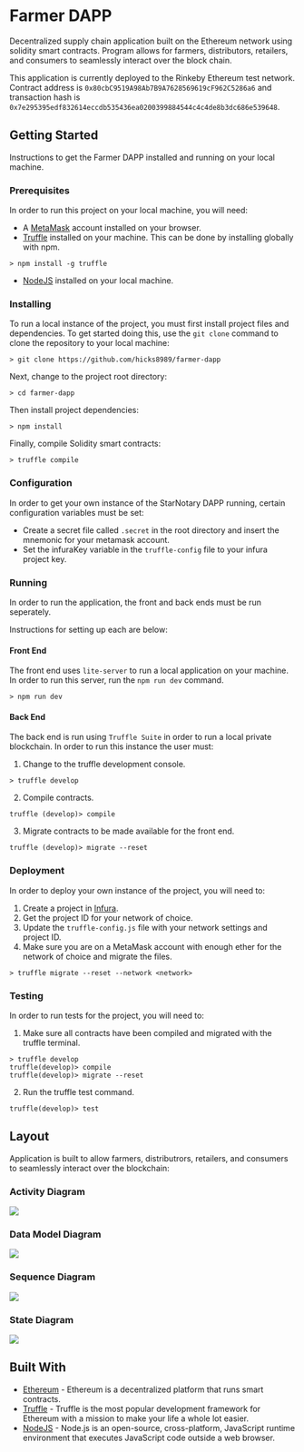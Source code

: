 # Farmer DAPP
Decentralized supply chain application built on the Ethereum network using solidity smart contracts. Program allows for farmers, distributors, retailers, and consumers to seamlessly interact over the block chain.

This application is currently deployed to the Rinkeby Ethereum test network. Contract address is `0x80cbC9519A98Ab7B9A7628569619cF962C5286a6` and transaction hash is `0x7e295395edf832614eccdb535436ea0200399884544c4c4de8b3dc686e539648`.

## Getting Started
Instructions to get the Farmer DAPP installed and running on your local machine.

### Prerequisites
In order to run this project on your local machine, you will need:

* A [MetaMask](https://metamask.io/) account installed on your browser.
* [Truffle](https://trufflesuite.com/) installed on your machine. This can be done by installing globally with npm.

```
> npm install -g truffle
```

* [NodeJS](https://nodejs.org) installed on your local machine.

### Installing
To run a local instance of the project, you must first install project files and dependencies. To get started doing this, use the `git clone` command to clone the repository to your local machine:

```
> git clone https://github.com/hicks8989/farmer-dapp
```

Next, change to the project root directory:

```
> cd farmer-dapp
```

Then install project dependencies:

```
> npm install
```

Finally, compile Solidity smart contracts:

```
> truffle compile
```

### Configuration
In order to get your own instance of the StarNotary DAPP running, certain configuration variables must be set:

* Create a secret file called `.secret` in the root directory and insert the mnemonic for your metamask account.
* Set the infuraKey variable in the `truffle-config` file to your infura project key.

### Running
In order to run the application, the front and back ends must be run seperately.

Instructions for setting up each are below:

#### Front End
The front end uses `lite-server` to run a local application on your machine. In order to run this server, run the `npm run dev` command.

```
> npm run dev
```

#### Back End
The back end is run using `Truffle Suite` in order to run a local private blockchain. In order to run this instance the user must:

1. Change to the truffle development console.

```
> truffle develop
```

2. Compile contracts.

```
truffle (develop)> compile
```

3. Migrate contracts to be made available for the front end.

```
truffle (develop)> migrate --reset
```

### Deployment
In order to deploy your own instance of the project, you will need to:

1. Create a project in [Infura](infura.io).
2. Get the project ID for your network of choice.
3. Update the `truffle-config.js` file with your network settings and project ID.
4. Make sure you are on a MetaMask account with enough ether for the network of choice and migrate the files.

```
> truffle migrate --reset --network <network>
```

### Testing
In order to run tests for the project, you will need to:

1. Make sure all contracts have been compiled and migrated with the truffle terminal.

```
> truffle develop
truffle(develop)> compile
truffle(develop)> migrate --reset
```

2. Run the truffle test command.

```
truffle(develop)> test
```

## Layout
Application is built to allow farmers, distributrors, retailers, and consumers to seamlessly interact over the blockchain:

### Activity Diagram
<img src="./uml/activity_diagram.svg">

### Data Model Diagram
<img src="./uml/data_model_diagram.svg">

### Sequence Diagram
<img src="./uml/sequence_diagram.svg">


### State Diagram
<img src="./uml/state_diagram.svg">

## Built With
* [Ethereum](https://ethereum.org/) - Ethereum is a decentralized platform that runs smart contracts.
* [Truffle](https://www.trufflesuite.com/) - Truffle is the most popular development framework for Ethereum with a mission to make your life a whole lot easier.
* [NodeJS](https://www.nodejs.org/) - Node.js is an open-source, cross-platform, JavaScript runtime environment that executes JavaScript code outside a web browser.